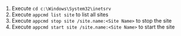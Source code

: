 1. Execute `cd c:\Windows\System32\inetsrv`
2. Execute `appcmd list site` to list all sites
3. Execute `appcmd stop site /site.name:<Site Name>` to stop the site
4. Execute `appcmd start site /site.name:<Site Name>` to start the site
